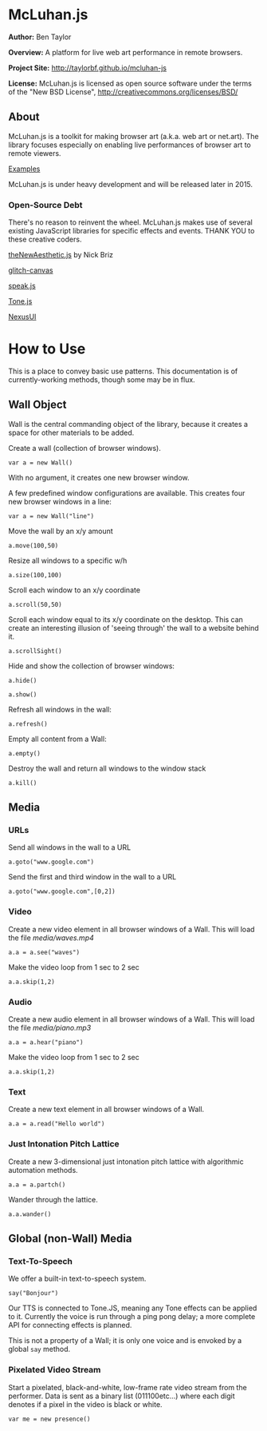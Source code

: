 # McLuhan.js

**Author:** Ben Taylor

**Overview:** A platform for live web art performance in remote browsers.

**Project Site:** http://taylorbf.github.io/mcluhan-js

**License:** McLuhan.js is licensed as open source software under the terms of the "New BSD License", http://creativecommons.org/licenses/BSD/


## About

McLuhan.js is a toolkit for making browser art (a.k.a. web art or net.art). The library focuses especially on enabling live performances of browser art to remote viewers.

[Examples](http://taylorbf.github.io/mcluhan-js/example/)

McLuhan.js is under heavy development and will be released later in 2015.

### Open-Source Debt

There's no reason to reinvent the wheel. McLuhan.js makes use of several existing JavaScript libraries for specific effects and events. THANK YOU to these creative coders.

[theNewAesthetic.js](http://nickbriz.com/thenewaesthetic/) by Nick Briz

[glitch-canvas](https://github.com/snorpey/glitch-canvas)

[speak.js](https://github.com/mattytemple/speak-js)

[Tone.js](https://github.com/TONEnoTONE/Tone.js/)

[NexusUI](http://nexusosc.com)

# How to Use

This is a place to convey basic use patterns. This documentation is of currently-working methods, though some may be in flux.

## Wall Object

Wall is the central commanding object of the library, because it creates a space for other materials to be added.

Create a wall (collection of browser windows).

`var a = new Wall()`

With no argument, it creates one new browser window. 

A few predefined window configurations are available. This creates four new browser windows in a line:

`var a = new Wall("line")`

Move the wall by an x/y amount

`a.move(100,50)`

Resize all windows to a specific w/h

`a.size(100,100)`

Scroll each window to an x/y coordinate

`a.scroll(50,50)`

Scroll each window equal to its x/y coordinate on the desktop. This can create an interesting illusion of 'seeing through' the wall to a website behind it.

`a.scrollSight()`

Hide and show the collection of browser windows:

`a.hide()`

`a.show()`

Refresh all windows in the wall:

`a.refresh()`

Empty all content from a Wall:

`a.empty()`

Destroy the wall and return all windows to the window stack

`a.kill()`

## Media

### URLs

Send all windows in the wall to a URL

`a.goto("www.google.com")`

Send the first and third window in the wall to a URL

`a.goto("www.google.com",[0,2])`

### Video

Create a new video element in all browser windows of a Wall. This will load the file *media/waves.mp4*

`a.a = a.see("waves")`

Make the video loop from 1 sec to 2 sec

`a.a.skip(1,2)`

### Audio

Create a new audio element in all browser windows of a Wall. This will load the file *media/piano.mp3*

`a.a = a.hear("piano")`

Make the video loop from 1 sec to 2 sec

`a.a.skip(1,2)`

### Text

Create a new text element in all browser windows of a Wall.

`a.a = a.read("Hello world")`

### Just Intonation Pitch Lattice

Create a new 3-dimensional just intonation pitch lattice with algorithmic automation methods.

`a.a = a.partch()`

Wander through the lattice.

`a.a.wander()`

## Global (non-Wall) Media

### Text-To-Speech

We offer a built-in text-to-speech system.

`say("Bonjour")`

Our TTS is connected to Tone.JS, meaning any Tone effects can be applied to it. Currently the voice is run through a ping pong delay; a more complete API for connecting effects is planned.

This is not a property of a Wall; it is only one voice and is envoked by a global `say` method.

### Pixelated Video Stream

Start a pixelated, black-and-white, low-frame rate video stream from the performer. Data is sent as a binary list (011100etc...) where each digit denotes if a pixel in the video is black or white.

`var me = new presence()`


